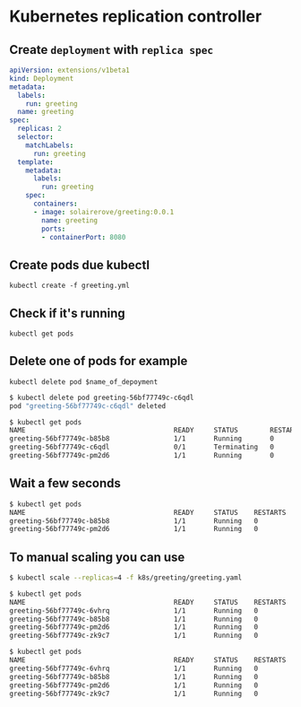 # Kubernetes replication controller 

## Create `deployment` with `replica spec`

```yaml
apiVersion: extensions/v1beta1
kind: Deployment
metadata:
  labels:
    run: greeting
  name: greeting
spec:
  replicas: 2
  selector:
    matchLabels:
      run: greeting
  template:
    metadata:
      labels:
        run: greeting
    spec:
      containers:
      - image: solairerove/greeting:0.0.1
        name: greeting
        ports:
        - containerPort: 8080
```

## Create pods due kubectl

`kubectl create -f greeting.yml`

## Check if it's running

`kubectl get pods`

## Delete one of pods for example

`kubectl delete pod $name_of_depoyment`

```bash
$ kubectl delete pod greeting-56bf77749c-c6qdl
pod "greeting-56bf77749c-c6qdl" deleted

$ kubectl get pods
NAME                                     READY     STATUS        RESTARTS   AGE
greeting-56bf77749c-b85b8                1/1       Running       0          0s
greeting-56bf77749c-c6qdl                0/1       Terminating   0          4m
greeting-56bf77749c-pm2d6                1/1       Running       0          4m
```

## Wait a few seconds

```bash
$ kubectl get pods
NAME                                     READY     STATUS    RESTARTS   AGE
greeting-56bf77749c-b85b8                1/1       Running   0          1m
greeting-56bf77749c-pm2d6                1/1       Running   0          5m
```

## To manual scaling you can use

```bash
$ kubectl scale --replicas=4 -f k8s/greeting/greeting.yaml

$ kubectl get pods
NAME                                     READY     STATUS    RESTARTS   AGE
greeting-56bf77749c-6vhrq                1/1       Running   0          0s
greeting-56bf77749c-b85b8                1/1       Running   0          3m
greeting-56bf77749c-pm2d6                1/1       Running   0          8m
greeting-56bf77749c-zk9c7                1/1       Running   0          0s

$ kubectl get pods
NAME                                     READY     STATUS    RESTARTS   AGE
greeting-56bf77749c-6vhrq                1/1       Running   0          18s
greeting-56bf77749c-b85b8                1/1       Running   0          4m
greeting-56bf77749c-pm2d6                1/1       Running   0          8m
greeting-56bf77749c-zk9c7                1/1       Running   0          18s
```
